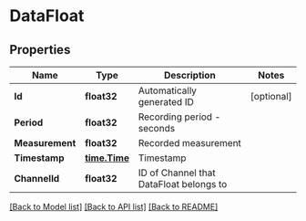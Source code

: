 # DataFloat

## Properties

Name | Type | Description | Notes
------------ | ------------- | ------------- | -------------
**Id** | **float32** | Automatically generated ID | [optional] 
**Period** | **float32** | Recording period - seconds | 
**Measurement** | **float32** | Recorded measurement | 
**Timestamp** | [**time.Time**](time.Time.md) | Timestamp | 
**ChannelId** | **float32** | ID of Channel that DataFloat belongs to | 

[[Back to Model list]](../README.md#documentation-for-models) [[Back to API list]](../README.md#documentation-for-api-endpoints) [[Back to README]](../README.md)



